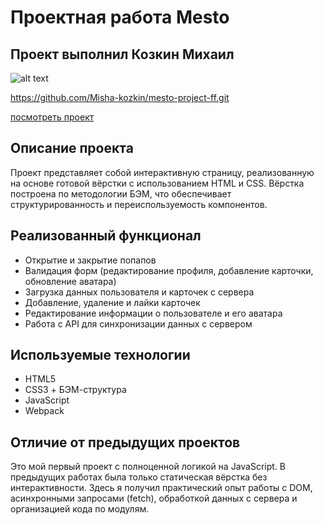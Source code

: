 # Проектная работа Mesto
## Проект выполнил Козкин Михаил 

![alt text](https://pictures.s3.yandex.net:443/resources/Screen_Shot_2020-06-18_at_4.18.50_PM_1698846208.png)

https://github.com/Misha-kozkin/mesto-project-ff.git

[посмотреть проект](https://misha-kozkin.github.io/mesto-project-ff/)

## Описание проекта

Проект представляет собой интерактивную страницу,
реализованную на основе готовой вёрстки с использованием HTML и CSS.
Вёрстка построена по методологии БЭМ,
 что обеспечивает структурированность и переиспользуемость компонентов.

## Реализованный функционал

- Открытие и закрытие попапов
- Валидация форм (редактирование профиля, добавление карточки, обновление аватара)
- Загрузка данных пользователя и карточек с сервера
- Добавление, удаление и лайки карточек
- Редактирование информации о пользователе и его аватара
- Работа с API для синхронизации данных с сервером

## Используемые технологии

- HTML5
- CSS3 + БЭМ-структура
- JavaScript 
- Webpack

## Отличие от предыдущих проектов

Это мой первый проект с полноценной логикой на JavaScript. 
В предыдущих работах была только статическая вёрстка без интерактивности.
Здесь я получил практический опыт работы с DOM,
асинхронными запросами (fetch),
обработкой данных с сервера и организацией кода по модулям.